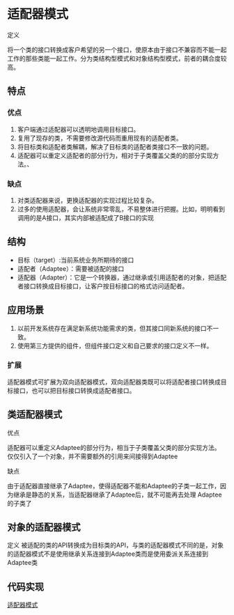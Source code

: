 # 适配器模式

定义

将一个类的接口转换成客户希望的另一个接口，使原本由于接口不兼容而不能一起工作的那些类能一起工作。分为类结构型模式和对象结构型模式，前者的耦合度较高。

## 特点

### 优点

1. 客户端通过适配器可以透明地调用目标接口。
2. 复用了现存的类，不需要修改源代码而重用现有的适配者类。
3. 将目标类和适配者类解耦，解决了目标类的适配者类接口不一致的问题。
4. 适配器可以重定义适配者的部分行为，相对于子类覆盖父类的的部分实现方法。、

### 缺点

1. 对类适配器来说，更换适配器的实现过程比较复杂。
2. 过多的使用适配器，会让系统非常零乱，不易整体进行把握。比如，明明看到调用的是A接口，其实内部被适配成了B接口的实现

## 结构

 - 目标（target）:当前系统业务所期待的接口
 - 适配者（Adaptee）：需要被适配的接口
 - 适配器（Adapter）：它是一个转换器，通过继承或引用适配者的对象，把适配者接口转换成目标接口，让客户按目标接口的格式访问适配者。

## 应用场景

1. 以前开发系统存在满足新系统功能需求的类，但其接口同新系统的接口不一致。
2. 使用第三方提供的组件，但组件接口定义和自己要求的接口定义不一样。

### 扩展

适配器模式可扩展为双向适配器模式，双向适配器类既可以将适配者接口转换成目标接口，也可以把目标接口转换成适配者接口。

## 类适配器模式

优点

适配器可以重定义Adaptee的部分行为，相当于子类覆盖父类的部分实现方法。
仅仅引入了一个对象，并不需要额外的引用来间接得到Adaptee

缺点

由于适配器直接继承了Adaptee，使得适配器不能和Adaptee的子类一起工作，因为继承是静态的关系，当适配器继承了Adaptee后，就不可能再去处理 Adaptee的子类了

## 对象的适配器模式
定义
被适配的类的API转换成为目标类的API，与类的适配器模式不同的是，对象的适配器模式不是使用继承关系连接到Adaptee类而是使用委派关系连接到Adaptee类

## 代码实现

[适配器模式](https://github.com/Starriers/CodeCombat/tree/master/design-pattern/src/main/java/org/starrier/structural/adapter)